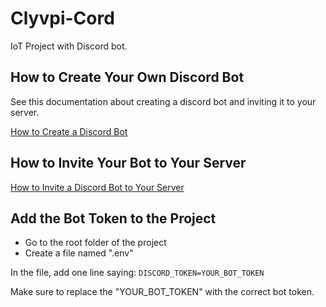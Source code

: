 # Clyvpi-Cord
IoT Project with Discord bot.

## How to Create Your Own Discord Bot
See this documentation about creating a discord bot and inviting it to your server.

[How to Create a Discord Bot](https://discordpy.readthedocs.io/en/stable/discord.html)

## How to Invite Your Bot to Your Server
[How to Invite a Discord Bot to Your Server](https://discordpy.readthedocs.io/en/stable/discord.html#inviting-your-bot)

## Add the Bot Token to the Project

- Go to the root folder of the project
- Create a file named ".env"

In the file, add one line saying: `DISCORD_TOKEN=YOUR_BOT_TOKEN`

Make sure to replace the "YOUR_BOT_TOKEN" with the correct bot token.

